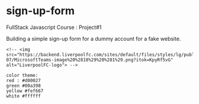 # sign-up-form
FullStack Javascript Course : Project#1

Building a simple sign-up form for a dummy account for a fake website.

<!-- <img src="ajay-meganathan-MtBIsowMPTU-unsplash.jpg" alt="Klopp-poster-picture"> -->
    <!-- <img src="https://backend.liverpoolfc.com/sites/default/files/styles/lg/public/2022-07/MicrosoftTeams-image%20%2818%29%20%281%29.png?itok=KpyRf5vG" alt="LiverpoolFC-logo"> -->

    color theme:
    red : #d00027
    green #00a398
    yellow #fef667
    white #ffffff